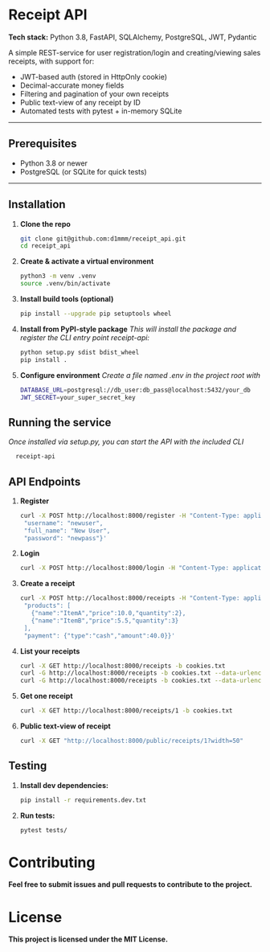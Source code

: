 # Receipt API

**Tech stack:** Python 3.8, FastAPI, SQLAlchemy, PostgreSQL, JWT, Pydantic

A simple REST-service for user registration/login and creating/viewing sales receipts, with support for:

- JWT-based auth (stored in HttpOnly cookie)  
- Decimal-accurate money fields  
- Filtering and pagination of your own receipts  
- Public text-view of any receipt by ID  
- Automated tests with pytest + in-memory SQLite  

---

## Prerequisites

- Python 3.8 or newer  
- PostgreSQL (or SQLite for quick tests)
---

## Installation

1. **Clone the repo**  
   ```bash
   git clone git@github.com:d1mmm/receipt_api.git
   cd receipt_api
   
2. **Create & activate a virtual environment**
   ```bash
   python3 -m venv .venv
   source .venv/bin/activate
   
3. **Install build tools (optional)**
   ```bash
   pip install --upgrade pip setuptools wheel

4. **Install from PyPI-style package**
   *This will install the package and register the CLI entry point receipt-api:*
   ```bash
   python setup.py sdist bdist_wheel
   pip install .

5. **Configure environment**
   *Create a file named .env in the project root with*
   ```bash
   DATABASE_URL=postgresql://db_user:db_pass@localhost:5432/your_db
   JWT_SECRET=your_super_secret_key

## Running the service
   *Once installed via setup.py, you can start the API with the included CLI*
   ```bash
     receipt-api
   ```

## API Endpoints

1. **Register**
   ```bash
   curl -X POST http://localhost:8000/register -H "Content-Type: application/json" -d '{
    "username": "newuser",
    "full_name": "New User",
    "password": "newpass"}'
2. **Login**
   ```bash
   curl -X POST http://localhost:8000/login -H "Content-Type: application/json" -d '{"username":"newuser","password":"newpass"}' -c cookies.txt
3. **Create a receipt**
   ```bash
   curl -X POST http://localhost:8000/receipts -H "Content-Type: application/json" -b cookies.txt -d '{
    "products": [
      {"name":"ItemA","price":10.0,"quantity":2},
      {"name":"ItemB","price":5.5,"quantity":3}
    ],
    "payment": {"type":"cash","amount":40.0}}'
4. **List your receipts**
   ```bash
   curl -X GET http://localhost:8000/receipts -b cookies.txt
   curl -G http://localhost:8000/receipts -b cookies.txt --data-urlencode "skip=10" --data-urlencode "limit=5"
   curl -G http://localhost:8000/receipts -b cookies.txt --data-urlencode "date_from=2025-04-01T00:00:00" --data-urlencode "date_to=2025-04-30T23:59:59" --data-urlencode "min_total=100.0" --data-urlencode "payment_type=cashless"
5. **Get one receipt**
   ```bash
   curl -X GET http://localhost:8000/receipts/1 -b cookies.txt
6. **Public text-view of receipt**
   ```bash
   curl -X GET "http://localhost:8000/public/receipts/1?width=50"
   
## Testing

1. **Install dev dependencies:**
   ```bash
   pip install -r requirements.dev.txt

2. **Run tests:**
   ```bash
   pytest tests/
   
# Contributing
**Feel free to submit issues and pull requests to contribute to the project.**

# License
**This project is licensed under the MIT License.**


